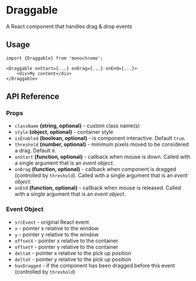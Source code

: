 # Draggable

A React component that handles drag & drop events

## Usage

    import {Draggable} from 'monochrome';

    <Draggable onStart={...} onDrag={...} onEnd={...}>
        <div>My content</div>
    </Draggable>

## API Reference

### Props

* `className` **(string, optional)** - custom class name(s)
* `style` **(object, optional)** - container style
* `isEnabled` **(boolean, optional)** - is component interactive. Default `true`.
* `threshold` **(number, optional)** - minimum pixels moved to be considered a drag. Default `0`.
* `onStart` **(function, optional)** - callback when mouse is down. Called with a single argument that is an *event object*.
* `onDrag` **(function, optional)** - callback when component is dragged (controlled by `threshold`). Called with a single argument that is an *event object*.
* `onEnd` **(function, optional)** - callback when mouse is released. Called with a single argument that is an *event object*.

### Event Object

* `srcEvent` - original React event
* `x` - pointer x relative to the window
* `y` - pointer y relative to the window
* `offsetX` - pointer x relative to the container
* `offsetY` - pointer y relative to the container
* `deltaX` - pointer x relative to the pick up position
* `deltaY` - pointer y relative to the pick up position
* `hasDragged` - if the component has been dragged before this event (controlled by `threshold`)
